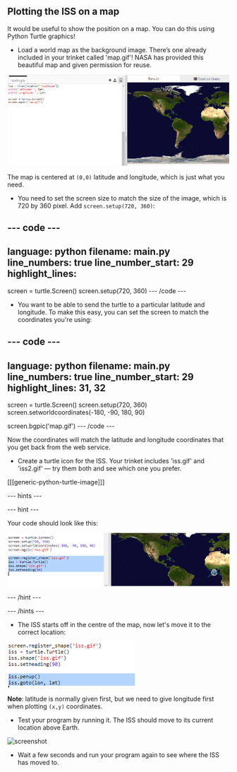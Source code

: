 ## Plotting the ISS on a map

It would be useful to show the position on a map. You can do this using Python Turtle graphics!

+ Load a world map as the background image. There’s one already included in your trinket called 'map.gif'! NASA has provided this beautiful map and given permission for reuse. 

![screenshot](images/iss-map.png)
 
The map is centered at `(0,0)` latitude and longitude, which is just what you need. 

+ You need to set the screen size to match the size of the image, which is 720 by 360 pixel. Add `screen.setup(720, 360)`:

--- code ---
---
language: python
filename: main.py
line_numbers: true
line_number_start: 29
highlight_lines: 
---
screen = turtle.Screen()
screen.setup(720, 360)
--- /code ---
  
+ You want to be able to send the turtle to a particular latitude and longitude. To make this easy, you can set the screen to match the coordinates you're using:

--- code ---
---
language: python
filename: main.py
line_numbers: true
line_number_start: 29
highlight_lines: 31, 32
---
screen = turtle.Screen()
screen.setup(720, 360)
screen.setworldcoordinates(-180, -90, 180, 90)

screen.bgpic('map.gif')
--- /code ---

Now the coordinates will match the latitude and longitude coordinates that you get back from the web service. 

+ Create a turtle icon for the ISS. Your trinket includes 'iss.gif' and 'iss2.gif' — try them both and see which one you prefer. 
    
[[[generic-python-turtle-image]]]

--- hints ---

--- hint ---


Your code should look like this:

![screenshot](images/iss-image.png)

--- /hint ---

--- /hints ---
    
+ The ISS starts off in the centre of the map, now let's move it to the correct location:

![screenshot](images/iss-plot.png)
  
**Note**: latitude is normally given first, but we need to give longitude first when plotting `(x,y)` coordinates. 

+ Test your program by running it. The ISS should move to its current location above Earth. 

![screenshot](images/iss-plotted.png)

+ Wait a few seconds and run your program again to see where the ISS has moved to. 
